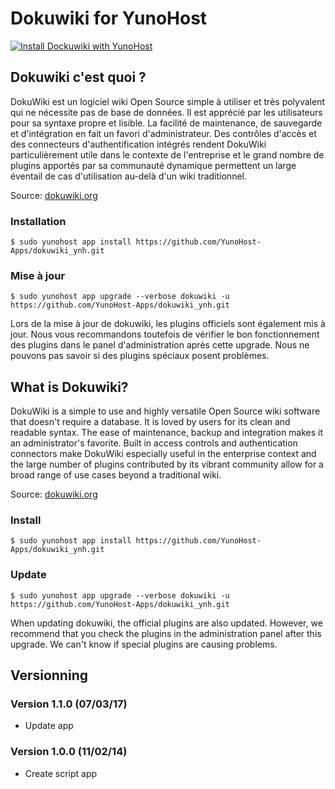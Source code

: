 # Dokuwiki for YunoHost


[![Install Dockuwiki with YunoHost](https://install-app.yunohost.org/install-with-yunohost.png)](https://install-app.yunohost.org/?app=dockuwiki)


## Dokuwiki c'est quoi ?

DokuWiki est un logiciel wiki Open Source simple à utiliser et très polyvalent qui ne nécessite pas de base de données. Il est apprécié par les utilisateurs pour sa syntaxe propre et lisible. La facilité de maintenance, de sauvegarde et d'intégration en fait un favori d'administrateur. Des contrôles d'accès et des connecteurs d'authentification intégrés rendent DokuWiki particulièrement utile dans le contexte de l'entreprise et le grand nombre de plugins apportés par sa communauté dynamique permettent un large éventail de cas d'utilisation au-delà d'un wiki traditionnel.

Source: [dokuwiki.org](https://www.dokuwiki.org/)

### Installation

`$ sudo yunohost app install https://github.com/YunoHost-Apps/dokuwiki_ynh.git`

### Mise à jour

`$ sudo yunohost app upgrade --verbose dokuwiki -u https://github.com/YunoHost-Apps/dokuwiki_ynh.git`

Lors de la mise à jour de dokuwiki, les plugins officiels sont également mis à jour. Nous vous recommandons toutefois de vérifier le bon fonctionnement des plugins dans le panel d'administration après cette upgrade. Nous ne pouvons pas savoir si des plugins spéciaux posent problèmes.

## What is Dokuwiki?

DokuWiki is a simple to use and highly versatile Open Source wiki software that doesn't require a database. It is loved by users for its clean and readable syntax. The ease of maintenance, backup and integration makes it an administrator's favorite. Built in access controls and authentication connectors make DokuWiki especially useful in the enterprise context and the large number of plugins contributed by its vibrant community allow for a broad range of use cases beyond a traditional wiki.

Source: [dokuwiki.org](https://www.dokuwiki.org/)

### Install

`$ sudo yunohost app install https://github.com/YunoHost-Apps/dokuwiki_ynh.git`

### Update

`$ sudo yunohost app upgrade --verbose dokuwiki -u https://github.com/YunoHost-Apps/dokuwiki_ynh.git`

When updating dokuwiki, the official plugins are also updated. However, we recommend that you check the plugins in the administration panel after this upgrade. We can't know if special plugins are causing problems.

## Versionning

### Version 1.1.0 (07/03/17)

- Update app

### Version 1.0.0 (11/02/14)

- Create script app
